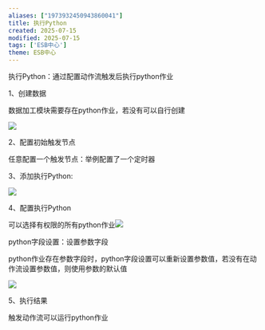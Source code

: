 ```yaml
---
aliases: ["1973932450943860041"]
title: 执行Python
created: 2025-07-15
modified: 2025-07-15
tags: ['ESB中心']
theme: ESB中心
---
```


执行Python：通过配置动作流触发后执行python作业

1、创建数据

数据加工模块需要存在python作业，若没有可以自行创建

![](361c6617cbee0d2b5600d59129ffba93.jpg)

2、配置初始触发节点

任意配置一个触发节点：举例配置了一个定时器

3、添加执行Python:

![](e584dd9e074c64681523ab130f148e18.jpg)

4、配置执行Python

可以选择有权限的所有python作业![](27ce7b976ddb913886871066ac47fc78.jpg)

python字段设置：设置参数字段

python作业存在参数字段时，python字段设置可以重新设置参数值，若没有在动作流设置参数值，则使用参数的默认值

![](7f00a1318b22850824f1d3b4094094fb.jpg)

5、执行结果

触发动作流可以运行python作业